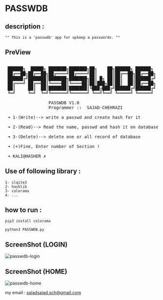 # PASSWDB


## description :
	"" This is a 'passwdb' app for upkeep a passwords. ""

## PreView
<pre>
	
 ██████╗  █████╗ ███████╗███████╗██╗    ██╗██████╗ ██████╗ 
 ██╔══██╗██╔══██╗██╔════╝██╔════╝██║    ██║██╔══██╗██╔══██╗
 ██████╔╝███████║███████╗███████╗██║ █╗ ██║██║  ██║██████╔╝
 ██╔═══╝ ██╔══██║╚════██║╚════██║██║███╗██║██║  ██║██╔══██╗
 ██║     ██║  ██║███████║███████║╚███╔███╔╝██████╔╝██████╔╝
 ╚═╝     ╚═╝  ╚═╝╚══════╝╚══════╝ ╚══╝╚══╝ ╚═════╝ ╚═════╝ 

				 PASSWDB V1.0
 				 Programmer ::  SAJAD-CHEHRAZI

 ➜ 1-(Write)--> write a passwd and create hash for it 

 ➜ 2-(Read)--> Read the name, passwd and hash it on database 

 ➜ 3-(Delete)--> delete one or all record of database 

 ➜ (+)Fine, Enter number of Section !

 ➜ KALI@HASHER ✗ 
</pre>
## Use of following library :

	1- slqite3
	2- hashlib
	3- colorama
	4- ...

## how to run :
	pip3 install colorama
	
	python3 PASSWDB.py
	
	
## ScreenShot  (LOGIN)

![passwdb-login](https://user-images.githubusercontent.com/71703544/107910687-e669cb00-6f28-11eb-965d-52cc8fc2f2df.png)


## ScreenShot  (HOME)

![passwdb-home](https://user-images.githubusercontent.com/71703544/108718741-c28c2380-74ec-11eb-98d3-d2c0cfa4be52.png)


my email : sajadsajad.sch@gmail.com
